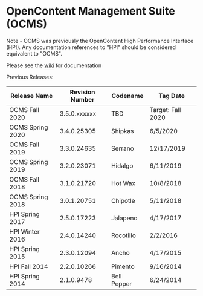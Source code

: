 OpenContent Management Suite (OCMS)
===
Note - OCMS was previously the OpenContent High Performance Interface (HPI).  Any documentation references to "HPI" should be considered equivalent to "OCMS".

Please see the <a href='https://github.com/tsgrp/hpi/wiki'>wiki</a> for documentation

Previous Releases:

Release Name | Revision Number | Codename | Tag Date
-- | -- | -- | --
OCMS Fall 2020 | 3.5.0.xxxxxx | TBD | Target: Fall 2020
OCMS Spring 2020 | 3.4.0.25305 | Shipkas | 6/5/2020
OCMS Fall 2019 | 3.3.0.24635 | Serrano | 12/17/2019
OCMS Spring 2019 | 3.2.0.23071 | Hidalgo | 6/11/2019
OCMS Fall 2018 | 3.1.0.21720 | Hot Wax | 10/8/2018 
OCMS Spring 2018 | 3.0.1.20751 | Chipotle | 5/11/2018
HPI Spring 2017 | 2.5.0.17223 | Jalapeno | 4/17/2017
HPI Winter 2016 | 2.4.0.14240 | Rocotillo | 2/2/2016
HPI Spring 2015 | 2.3.0.12094 | Ancho | 4/17/2015
HPI Fall 2014 | 2.2.0.10266 | Pimento | 9/16/2014
HPI Spring 2014 | 2.1.0.9478 | Bell Pepper | 6/24/2014
